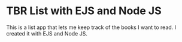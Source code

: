 # TBR List with EJS and Node JS
 This is a list app that lets me keep track of the books I want to read. I created it with EJS and Node JS.
